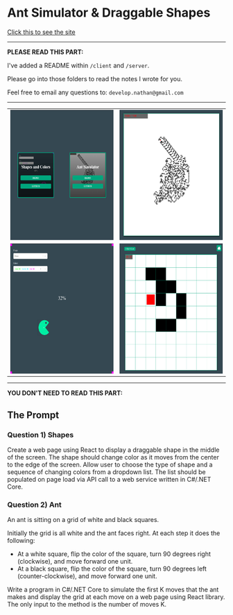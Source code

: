 # Ant Simulator & Draggable Shapes

[Click this to see the site](https://simulation.pirated.technology/)

----

__PLEASE READ THIS PART:__

I've added a README within `/client` and `/server`.

Please go into those folders to read the notes I wrote for you.

Feel free to email any questions to: `develop.nathan@gmail.com`

----

<table>
  <tbody>
    <tr>
      <td><img src="client/src/images/home_page_demo.png" width="300" height="300" /></td>
      <td><img src="client/src/images/11000_steps.png" width="300" height="300" /></td>
    </tr>
    <tr>
      <td><img src="client/src/images/shapes_demo.png" width="300" height="300" /></td>
      <td><img src="client/src/images/25_steps.png" width="300" height="300" /></td>
    </tr>
  </tbody>
</table>




----

__YOU DON'T NEED TO READ THIS PART:__

## The Prompt

### Question 1) Shapes
Create a web page using React to display a draggable shape in the middle of the screen.  The shape should change color as it moves from the center to the edge of the screen.
Allow user to choose the type of shape and a sequence of changing colors from a dropdown list. The list should be populated on page load via API call to a web service written in C#/.NET Core.

 
### Question 2) Ant
An ant is sitting on a grid of white and black squares.

Initially the grid is all white and the ant faces right. At each step it does the following:

- At a white square, flip the color of the square, turn 90 degrees right (clockwise), and move forward one unit.
- At a black square, flip the color of the square, turn 90 degrees left (counter-clockwise), and move forward one unit.

Write a program in C#/.NET Core to simulate the first K moves that the ant makes and display the grid at each move on a web page using React library.  The only input to the method is the number of moves K.
